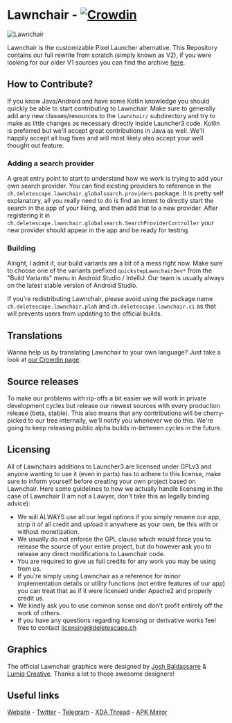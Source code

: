 # Lawnchair - [![Crowdin](https://d322cqt584bo4o.cloudfront.net/lawnchairandroid/localized.svg)](https://translate.lawnchair.app)

![Lawnchair](banner.png)

Lawnchair is the customizable Pixel Launcher alternative. This Repository contains our full rewrite from scratch (simply known as V2), 
if you were looking for our older V1 sources you can find the archive [here](https://github.com/LawnchairLauncher/Lawnchair-V1).

## How to Contribute?

If you know Java/Android and have some Kotlin knowledge you should quickly be able to start contributing to Lawnchair.
Make sure to generally add any new classes/resources to the `lawnchair/` subdirectory and try to make as little changes as necessary directly inside Launcher3 code.
Kotlin is preferred but we'll accept great contributions in Java as well. We'll happily accept all bug fixes and will most likely also accept your well thought out feature.

### Adding a search provider

A great entry point to start to understand how we work is trying to add your own search provider. You can find existing providers to reference in the `ch.deletescape.lawnchair.globalsearch.providers` package. 
It is pretty self explanatory, all you really need to do is find an Intent to directly start the search in the app of your liking, and then add that to a new provider. 
After registering it in `ch.deletescape.lawnchair.globalsearch.SearchProviderController` your new provider should appear in the app and be ready for testing.

### Building

Alright, I admit it, our build variants are a bit of a mess right now. Make sure to choose one of the variants prefixed `quickstepLawnchairDev*`
from the "Build Variants" menu in Android Studio / IntelliJ. Our team is usually always on the latest stable version of Android Studio.

If you're redistributing Lawnchair, please avoid using the package name `ch.deletescape.lawnchair.plah` and `ch.deletescape.lawnchair.ci`
as that will prevents users from updating to the official builds.

## Translations

Wanna help us by translating Lawnchair to your own language? Just take a look at [our Crowdin page](https://translate.lawnchair.app/).

## Source releases

To make our problems with rip-offs a bit easier we will work in private development cycles but release our newest sources with every production release (beta, stable).
This also means that any contributions will be cherry-picked to our tree internally, we'll notify you whenever we do this. We're going to keep releasing public alpha builds in-between
cycles in the future.

## Licensing

All of Lawnchairs additions to Launcher3 are licensed under GPLv3 and anyone wanting to use it (even in parts) has to adhere to this license,
make sure to inform yourself before creating your own project based on Lawnchair. Here some guidelines to how we actually handle licensing in the case of Lawnchair
(I am not a Lawyer, don't take this as legally binding advice):

 * We will ALWAYS use all our legal options if you simply rename our app, strip it of all credit and upload it anywhere as your own, be this with or without monetization.
 * We usually do not enforce the GPL clause which would force you to release the source of your entire project, but do however ask you to release any direct modifications to Lawnchair code.
 * You are required to give us full credits for any work you may be using from us.
 * If you're simply using Lawnchair as a reference for minor implementation details or utility functions (not entire features of our app) you can treat that as if it were licensed under Apache2 and properly credit us.
 * We kindly ask you to use common sense and don't profit entirely off the work of others.
 * If you have any questions regarding licensing or derivative works feel free to contact licensing@deletescape.ch

 ## Graphics

 The official Lawnchair graphics were designed by [Josh Baldassarre](https://www.uplabs.com/jshbldssrr) & [Lumiq Creative](https://lumiqcreative.com). Thanks a lot to those awesome designers!

## Useful links

[Website](https://lawnchair.app) - [Twitter](https://twitter.com/lawnchairapp) - [Telegram](https://t.me/lawnchair) - 
[XDA Thread](https://forum.xda-developers.com/android/apps-games/lawnchair-customizable-pixel-launcher-t3627137) - [APK Mirror](https://www.apkmirror.com/apk/deletescape/lawnchair/)

